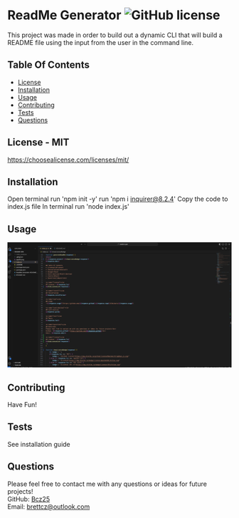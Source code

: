 
# ReadMe Generator ![GitHub license](https://img.shields.io/github/license/Naereen/StrapDown.js.svg)
This project was made in order to build out a dynamic CLI that will build a README file using the input from the user in the command line.

## Table Of Contents
* [License](#license)   
* [Installation](#install)
* [Usage](#use)
* [Contributing](#contributing)
* [Tests](#test)
* [Questions](#questions)

<a name="license"></a>
## License - MIT
https://choosealicense.com/licenses/mit/

<a name="install"></a>
## Installation
Open terminal
run 'npm init -y'
run 'npm i inquirer@8.2.4'
Copy the code to index.js file
In terminal run 'node index.js'

<a name="use"></a>
## Usage
![appSS.png](https://github.com/Bcz25/readme-gen/blob/main/appSS.png)

<a name="contributing"></a>
## Contributing
Have Fun!

<a name="test"></a>
## Tests
See installation guide

<a name="questions"></a>
## Questions
Please feel free to contact me with any questions or ideas for future projects!<br>
GitHub: [Bcz25](https://github.com/Bcz25)<br>
Email: brettcz@outlook.com
